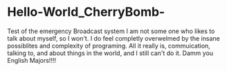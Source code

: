 # Hello-World_CherryBomb-
Test of the emergency Broadcast system
I am not some one who likes to talk about myself, so I won't. 
I do feel completly overwelmed by the insane possiblites and 
complexity of programing. All it really is, commuication, talking 
to, and about things in the world, and I still can't do it. 
Damm you English Majors!!!!
